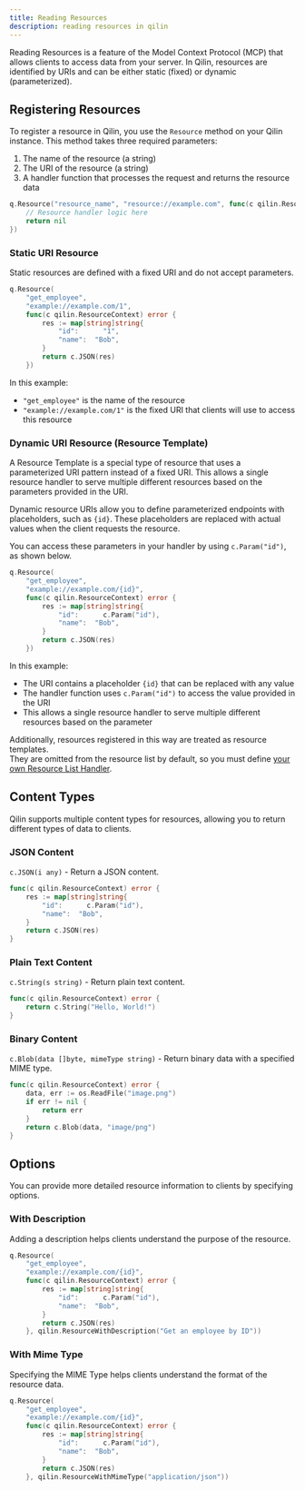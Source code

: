 ```yaml
---
title: Reading Resources
description: reading resources in qilin
---
```


Reading Resources is a feature of the Model Context Protocol (MCP) that allows clients to access data from your server. In Qilin, resources are identified by URIs and can be either static (fixed) or dynamic (parameterized).

## Registering Resources

To register a resource in Qilin, you use the `Resource` method on your Qilin instance. This method takes three required parameters:
1. The name of the resource (a string)
2. The URI of the resource (a string)
3. A handler function that processes the request and returns the resource data

```go
q.Resource("resource_name", "resource://example.com", func(c qilin.ResourceContext) error {
    // Resource handler logic here
    return nil
})
```

### Static URI Resource

Static resources are defined with a fixed URI and do not accept parameters.

```go
q.Resource(
    "get_employee",
    "example://example.com/1", 
    func(c qilin.ResourceContext) error {
        res := map[string]string{
            "id":      "1", 
            "name":  "Bob",
        }
        return c.JSON(res)
    })
```

In this example:
- `"get_employee"` is the name of the resource
- `"example://example.com/1"` is the fixed URI that clients will use to access this resource

### Dynamic URI Resource (Resource Template)

A Resource Template is a special type of resource that uses a parameterized URI pattern instead of a fixed URI. This allows a single resource handler to serve multiple different resources based on the parameters provided in the URI.

Dynamic resource URIs allow you to define parameterized endpoints with placeholders, such as `{id}`. These placeholders are replaced with actual values when the client requests the resource.

You can access these parameters in your handler by using `c.Param("id")`, as shown below.

```go
q.Resource(
    "get_employee",
    "example://example.com/{id}", 
    func(c qilin.ResourceContext) error {
        res := map[string]string{
            "id":      c.Param("id"),
            "name":  "Bob",
        }
        return c.JSON(res)
    })
```

In this example:
- The URI contains a placeholder `{id}` that can be replaced with any value
- The handler function uses `c.Param("id")` to access the value provided in the URI
- This allows a single resource handler to serve multiple different resources based on the parameter

Additionally, resources registered in this way are treated as resource templates.  
They are omitted from the resource list by default, so you must define [your own Resource List Handler](/qilin/guides/mcp/resources/listing/).

## Content Types

Qilin supports multiple content types for resources, allowing you to return different types of data to clients.

### JSON Content

`c.JSON(i any)` - Return a JSON content.

```go
func(c qilin.ResourceContext) error {
    res := map[string]string{
        "id":      c.Param("id"),
        "name":  "Bob",
    }
    return c.JSON(res)
}
```

### Plain Text Content

`c.String(s string)` - Return plain text content.

```go
func(c qilin.ResourceContext) error {
    return c.String("Hello, World!")
}
```

### Binary Content

`c.Blob(data []byte, mimeType string)` - Return binary data with a specified MIME type.

```go
func(c qilin.ResourceContext) error {
    data, err := os.ReadFile("image.png")
    if err != nil {
        return err
    }
    return c.Blob(data, "image/png")
}
```

## Options

You can provide more detailed resource information to clients by specifying options.

### With Description

Adding a description helps clients understand the purpose of the resource.

```go
q.Resource(
    "get_employee",
    "example://example.com/{id}",
    func(c qilin.ResourceContext) error {
        res := map[string]string{
            "id":      c.Param("id"),
            "name":  "Bob",
        }
        return c.JSON(res)
    }, qilin.ResourceWithDescription("Get an employee by ID"))
```

### With Mime Type

Specifying the MIME Type helps clients understand the format of the resource data.

```go
q.Resource(
    "get_employee",
    "example://example.com/{id}",
    func(c qilin.ResourceContext) error {
        res := map[string]string{
            "id":      c.Param("id"),
            "name":  "Bob",
        }
        return c.JSON(res)
    }, qilin.ResourceWithMimeType("application/json"))
```
